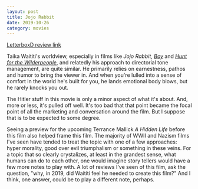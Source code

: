 ```yaml
---
layout: post
title: Jojo Rabbit
date: 2019-10-26
category: movies
---
```

 
[LetterboxD review link](https://letterboxd.com/samarthbhaskar/film/jojo-rabbit/)

Taika Waititi's worldview, especially in films like <em>Jojo Rabbit</em>, <em><a href="https://letterboxd.com/samarthbhaskar/film/boy-2010/">Boy</a></em> and <em><a href="https://letterboxd.com/samarthbhaskar/film/hunt-for-the-wilderpeople/">Hunt for the Wilderpeople</a></em>, and relatedly his approach to directorial tone management, are quite similar. He primarily relies on earnestness, pathos and humor to bring the viewer in. And when you're lulled into a sense of comfort in the world he's built for you, he lands emotional body blows, but he rarely knocks you out. 

The Hitler stuff in this movie is only a minor aspect of what it's about. And, more or less, it's pulled off well. It's too bad that that point became the focal point of all the marketing and conversation around the film. But I suppose that is to be expected to some degree. 

Seeing a preview for the upcoming Terrance Mallick <em>A Hidden Life</em> before this film also helped frame this film. The majority of WWII and Nazism films I've seen have tended to treat the topic with one of a few approaches: hyper morality, good over evil triumphalism or something in these veins. For a topic that so clearly crystalizes, at least in the grandest sense, what humans can do to each other, one would imagine story tellers would have a few more notes to play with. A lot of reviews I've seen of this film, ask the question, "why, in 2019, did Waititi feel he needed to create this film?" And I think, one answer, could be to play a different note, perhaps.